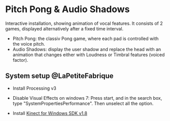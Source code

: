 # Pitch Pong & Audio Shadows

Interactive installation, showing animation of vocal features. It consists of 2 games, displayed alternatively after a fixed time interval.

- Pitch Pong: the classiv Pong game, where each pad is controlled with the voice pitch.
- Audio Shadows: display the user shadow and replace the head with an animation that changes either with Loudness or Timbral features (voiced factor).

## System setup @LaPetiteFabrique

- Install Processing v3

- Disable Visual Effects on windows 7: Press start, and in the search box, type "SystemPropertiesPerformance". Then unselect all the option.

- Install [Kinect for Windows SDK v1.8](https://www.microsoft.com/en-us/download/details.aspx?id=40278)




